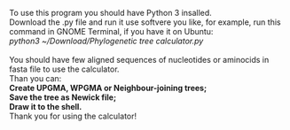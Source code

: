 To use this program you should have Python 3 insalled. <br>
Download the .py file and run it use softvere you like, for example, run this command in GNOME Terminal, if you have it on Ubuntu: <br>
<i>python3 ~/Download/Phylogenetic tree calculator.py</i><br>
<br>
You should have few aligned sequences of nucleotides or aminocids in fasta file to use the calculator.<br>
Than you can:<br>
<b>Create UPGMA, WPGMA or Neighbour-joining trees;<br>
Save the tree as Newick file;<br>
Draw it to the shell.</b><br>
Thank you for using the calculator!
